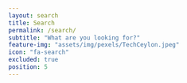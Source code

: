 ```yaml
---
layout: search
title: Search
permalink: /search/
subtitle: "What are you looking for?"
feature-img: "assets/img/pexels/TechCeylon.jpeg"
icon: "fa-search"
excluded: true
position: 5
---
```

